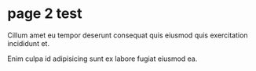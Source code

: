 # page 2 test
Cillum amet eu tempor deserunt consequat quis eiusmod quis exercitation incididunt et.

Enim culpa id adipisicing sunt ex labore fugiat eiusmod ea.